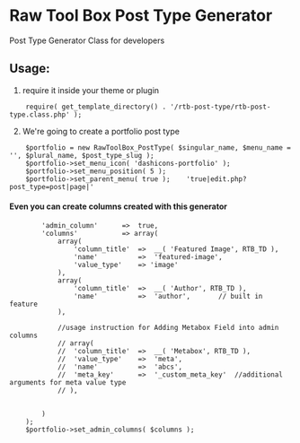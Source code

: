 # Raw Tool Box Post Type Generator
Post Type Generator Class for developers



## Usage:
1. require it inside your theme or plugin
````
	require( get_template_directory() . '/rtb-post-type/rtb-post-type.class.php' );
````

2. We're going to create a portfolio post type
````
	$portfolio = new RawToolBox_PostType( $singular_name, $menu_name = '', $plural_name, $post_type_slug );
	$portfolio->set_menu_icon( 'dashicons-portfolio' );
	$portfolio->set_menu_position( 5 );
	$portfolio->set_parent_menu( true );	'true|edit.php?post_type=post|page|'
````


#### Even you can create columns created with this generator
```` $columns = array(
		'admin_column'		=>	true,
		'columns'			=> array(
			array(
				'column_title'	=>	__( 'Featured Image', RTB_TD ),
				'name'			=>	'featured-image',
				'value_type'	=> 'image'
			),
			array(
				'column_title'	=>	__( 'Author', RTB_TD ),
				'name'			=>	'author',		// built in feature
			),

			//usage instruction for Adding Metabox Field into admin columns
			// array(
			// 	'column_title'	=>	__( 'Metabox', RTB_TD ),
			// 	'value_type'	=>	'meta',
			// 	'name'			=>	'abcs',
			// 	'meta_key'		=>	'_custom_meta_key'	//additional arguments for meta value type
			// ),


		)
	);
	$portfolio->set_admin_columns( $columns );



